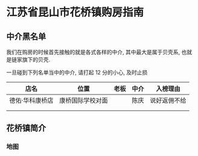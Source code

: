 # 江苏省昆山市花桥镇购房指南

## 中介黑名单

我们在购房的时候首先接触的就是各式各样的中介, 其中最大是属于贝壳系, 也就是链家旗下的贝壳.



一旦碰到下列名单当中的中介, 请打起 12 分的小心, 及时止损

| 店名            | 位置             | 老板 | 中介 | 入榜理由     |
| --------------- | ---------------- | ---- | ---- | ------------ |
| 德佑·华科康桥店 | 康桥国际学校对面 |      | 陈庆 | 说好返佣不给 |
|                 |                  |      |      |              |
|                 |                  |      |      |              |

## 花桥镇简介

### 地图







